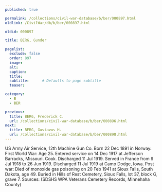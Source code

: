 ```yaml
---
published: true

permalink: /collections/civil-war-database/b/ber/000897.html
oldlink: /CivilWar/db/b/ber/000897.html

oldid: 000897

title: BERG, Gunder

pagelist:
  exclude: false
  order: 897
  image: 
  alt:
  caption:
  title:
  subtitle:      # Defaults to page subtitle
  teaser:

category: 
  - B 
  - BER

previous:
  title: BERG, Frederick C.
  url: /collections/civil-war-database/b/ber/000896.html  
next:
  title: BERG, Gustavus H.
  url: /collections/civil-war-database/b/ber/000898.html   
---
```

US Army Air Service, 12th Machine Gun Co. Born 22 Dec 1891 in Norway. First World War: Age 25. Entered service on 14 Dec 1917 at Jefferson Barracks, Missouri. Cook. Discharged 11 Jul 1919. Served in France from 9 Jul 1918 to 26 Jun 1919. Discharged 11 Jul 1919 at Camp Dodge, Iowa. Post war: Died of monoxide gas poisoning on 20 Feb 1941 at Sioux Falls, South Dakota, age 49. Buried in Hills of Rest Cemetery, Sioux Falls, lot 37, block G, grave 7. Sources: (SDSHS WPA Veterans Cemetery Records, Minnehaha County)